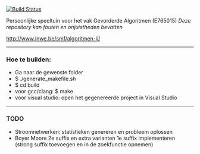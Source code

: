 [![Build Status](https://travis-ci.org/MartenBE/gevorderde-algoritmen.svg?branch=master)](https://travis-ci.org/MartenBE/gevorderde-algoritmen)


Persoonlijke speeltuin voor het vak Gevorderde Algoritmen (E765015)
*Deze repository kan fouten en onjuistheden bevatten*

http://www.inwe.be/smf/algoritmen-ii/

-----

### Hoe te builden:

- Ga naar de gewenste folder
- $ ./generate_makefile.sh
- $ cd build
- voor gcc/clang: $ make
- voor visual studio: open het gegenereerde project in Visual Studio

-----

### TODO

- Stroomnetwerken: statistieken genereren en probleem oplossen
- Boyer Moore 2e suffix en extra varianten 1e suffix implementeren (strong suffix toevoegen en in de zoekfunctie opnemen)
